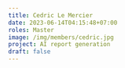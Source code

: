 ```yaml
---
title: Cedric Le Mercier
date: 2023-06-14T04:15:48+07:00
roles: Master
image: /img/members/cedric.jpg
project: AI report generation
draft: false
---
```


